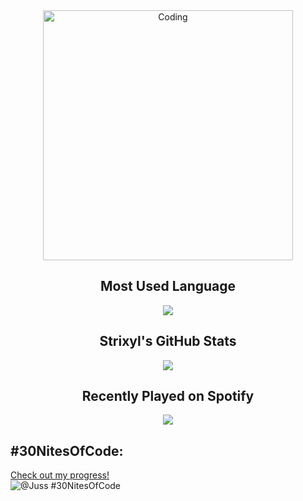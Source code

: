 <div align="center">
  <img alt="Coding" width="400" src="https://media.tenor.com/sbfBfp3FeY8AAAAj/oia-uia.gif">
</div>


<div align="center">
  <h2>Most Used Language</h2>
  <img src="https://github-readme-stats.vercel.app/api/top-langs/?username=Strixyl&theme=dark">
</div>

<div align="center">
  <h2>Strixyl's GitHub Stats</h2>
  <img src="https://github-readme-stats.vercel.app/api?username=Strixyl&show_icons=true&theme=dark">
</div>

<div align="center">
  <h2>Recently Played on Spotify</h2>
  <img src="https://spotify-recently-played-readme.vercel.app/api?user=qkoi3o0oqybzwf6ja5hvtzw5m">
</div>

## #30NitesOfCode:
  [Check out my progress!](https://www.codedex.io/@Juss/30-nites-of-code)  
  ![@Juss #30NitesOfCode](https://www.codedex.io/api/petStatus?user=Juss)

<!--




<div align="center">
![Snake animation](https://github.com/Strixyl/Strixyl/blob/output/github-contribution-grid-snake.svg)
</div>

COMMENT SECTION HERE/ WILL NOT BEB DISPLAYED


-->
